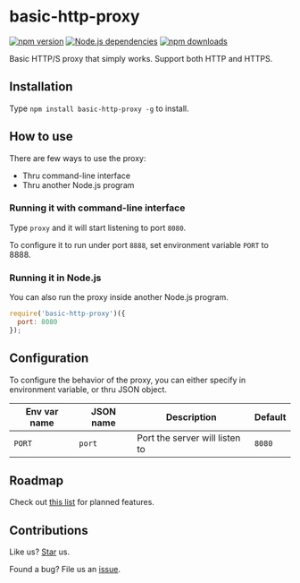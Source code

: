 # basic-http-proxy

[![npm version](https://badge.fury.io/js/basic-http-proxy.svg)](https://npmjs.com/package/basic-http-proxy) [![Node.js dependencies](https://david-dm.org/compulim/basic-http-proxy.svg)](https://david-dm.org/compulim/basic-http-proxy) [![npm downloads](https://img.shields.io/npm/dm/basic-http-proxy.svg)](https://npmjs.com/package/basic-http-proxy)

Basic HTTP/S proxy that simply works. Support both HTTP and HTTPS.

## Installation

Type `npm install basic-http-proxy -g` to install.

## How to use

There are few ways to use the proxy:

* Thru command-line interface
* Thru another Node.js program

### Running it with command-line interface

Type `proxy` and it will start listening to port `8080`.

To configure it to run under port `8888`, set environment variable `PORT` to 8888.

### Running it in Node.js

You can also run the proxy inside another Node.js program.

```js
require('basic-http-proxy')({
  port: 8080
});
```

## Configuration

To configure the behavior of the proxy, you can either specify in environment variable, or thru JSON object.

| Env var name | JSON name | Description                    | Default |
| ------------ | --------- | ------------------------------ | ------- |
| `PORT`       | `port`    | Port the server will listen to | `8080`  |

## Roadmap

Check out [this list](https://github.com/compulim/basic-http-proxy/issues?q=is%3Aissue+is%3Aopen+label%3Aenhancement) for planned features.

## Contributions

Like us? [Star](https://github.com/compulim/basic-http-proxy/stargazers) us.

Found a bug? File us an [issue](https://github.com/compulim/basic-http-proxy/issues).
